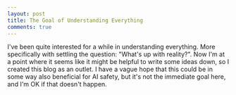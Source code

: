 ```yaml
---
layout: post
title: The Goal of Understanding Everything
comments: true
---
```


I've been quite interested for a while in understanding everything. More specifically with settling the question: "What's up with reality?". Now I'm at a point where it seems like it might be helpful to write some ideas down, so I created this blog as an outlet. I have a vague hope that this could be in some way also beneficial for AI safety, but it's not the immediate goal here, and I'm OK if that doesn't happen.